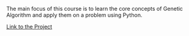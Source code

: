 The main focus of this course is to learn the core concepts of Genetic Algorithm and apply them on a problem using Python.

[Link to the Project](https://github.com/SadilKhan/Genetic-Algorithm-Travelling-Saleman-Problem)
